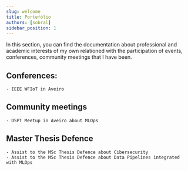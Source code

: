 ```yaml
---
slug: welcome
title: Portefólio
authors: [sobral]
sidebar_position: 1
---
```



In this section, you can find the documentation about professional and academic interests of my own relationed with the participation of events, conferences, community meetings that I have been.

## Conferences:

    - IEEE WFIoT in Aveiro 

## Community meetings

    - DSPT Meetup in Aveiro about MLOps
  
## Master Thesis Defence

    - Assist to the MSc Thesis Defence about Cibersecurity
    - Assist to the MSc Thesis Defence about Data Pipelines integrated with MLOps
